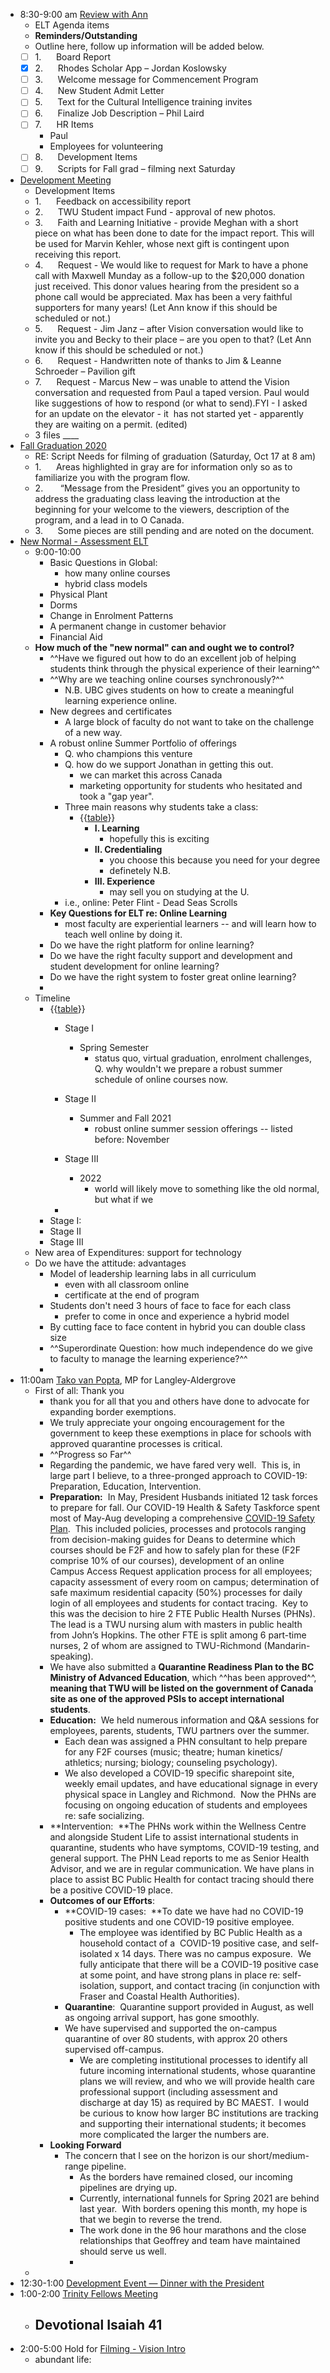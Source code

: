 - 8:30-9:00 am [Review with Ann](<Review with Ann.md>)
    - ELT Agenda items
    - **Reminders/Outstanding**
    - Outline here, follow up information will be added below.
    - [ ] 1.      Board Report
    - [x] 2.      Rhodes Scholar App – Jordan Koslowsky
    - [ ] 3.      Welcome message for Commencement Program
    - [ ] 4.      New Student Admit Letter
    - [ ] 5.      Text for the Cultural Intelligence training invites
    - [ ] 6.      Finalize Job Description – Phil Laird
    - [ ] 7.      HR Items
        - Paul
        - Employees for volunteering
    - [ ] 8.      Development Items
    - [ ] 9.      Scripts for Fall grad – filming next Saturday
- [Development Meeting](<Development Meeting.md>)
    - Development Items
    - 1.      Feedback on accessibility report
    - 2.      TWU Student impact Fund - approval of new photos.
    - 3.      Faith and Learning Initiative - provide Meghan with a short piece on what has been done to date for the impact report. This will be used for Marvin Kehler, whose next gift is contingent upon receiving this report.
    - 4.      Request - We would like to request for Mark to have a phone call with Maxwell Munday as a follow-up to the $20,000 donation just received. This donor values hearing from the president so a phone call would be appreciated. Max has been a very faithful supporters for many years! (Let Ann know if this should be scheduled or not.)
    - 5.      Request - Jim Janz – after Vision conversation would like to invite you and Becky to their place – are you open to that? (Let Ann know if this should be scheduled or not.)
    - 6.      Request - Handwritten note of thanks to Jim & Leanne Schroeder – Pavilion gift
    - 7.      Request - Marcus New – was unable to attend the Vision conversation and requested from Paul a taped version. Paul would like suggestions of how to respond (or what to send).FYI - I asked for an update on the elevator - it  has not started yet - apparently they are waiting on a permit. (edited)
    - 3 files ____
- [Fall Graduation 2020](<Fall Graduation 2020.md>)
    - RE: Script Needs for filming of graduation (Saturday, Oct 17 at 8 am)
    - 1.      Areas highlighted in gray are for information only so as to familiarize you with the program flow.
    - 2.       “Message from the President” gives you an opportunity to address the graduating class leaving the introduction at the beginning for your welcome to the viewers, description of the program, and a lead in to O Canada.
    - 3.      Some pieces are still pending and are noted on the document.
- [New Normal - Assessment ELT](<New Normal - Assessment ELT.md>)
    - 9:00-10:00
        - Basic Questions in Global:
            - how many online courses
            - hybrid class models
        - Physical Plant
        - Dorms
        - Change in Enrolment Patterns
        - A permanent change in customer behavior
        - Financial Aid
    - **How much of the "new normal" can and ought we to control?**
        - ^^Have we figured out how to do an excellent job of helping students think through the physical experience of their learning^^
        - ^^Why are we teaching online courses synchronously?^^
            - N.B. UBC gives students on how to create a meaningful learning experience online.
        - New degrees and certificates
            - A large block of faculty do not want to take on the challenge of a new way. 
        - A robust online Summer Portfolio of offerings
            - Q. who champions this venture
            - Q. how do we support Jonathan in getting this out. 
                - we can market this across Canada
                - marketing opportunity for students who hesitated and took a "gap year".
            - Three main reasons why students take a class:
                - {{[table](<table.md>)}}
                    - **I. Learning**
                        - hopefully this is exciting
                    - **II. Credentialing**
                        - you choose this because you need for your degree
                        - definetely N.B.
                    - **III. Experience**
                        - may sell you on studying at the U. 
            - i.e., online: Peter Flint - Dead Seas Scrolls
        - **Key Questions for ELT re: Online Learning**
            - most faculty are experiential learners -- and will learn how to teach well online by doing it. 
        - Do we have the right platform for online learning?
        - Do we have the right faculty support and development and student development for online learning?
        - Do we have the right system to foster great online learning?
        - 
    - Timeline
        - {{[table](<table.md>)}}
            - Stage I
                - Spring Semester
                    - status quo, virtual graduation, enrolment challenges, 
Q. why wouldn't we prepare a robust summer schedule of online courses now. 

            - Stage II
                - Summer and Fall 2021
                    - robust online summer session offerings -- listed before: November 
            - Stage III
                - 2022
                    - world will likely move to something like the old normal, but what if we 
            - 
        - Stage I:
        - Stage II
        - Stage III
    - New area of Expenditures: support for technology
    - Do we have the attitude: advantages
        - Model of leadership learning labs in all curriculum
            - even with all classroom online
            - certificate at the end of program
        - Students don't need 3 hours of face to face for each class
            - prefer to come in once and experience a hybrid model
        - By cutting face to face content in hybrid you can double class size
        - ^^Superordinate Question: how much independence do we give to faculty to manage the learning experience?^^
        - 
- 11:00am [Tako van Popta](<Tako van Popta.md>), MP for Langley-Aldergrove
    - First of all: Thank you
        - thank you for all that you and others have done to advocate for expanding border exemptions. 
        - We truly appreciate your ongoing encouragement for the government to keep these exemptions in place for schools with approved quarantine processes is critical.
        - ^^Progress so Far^^
        - Regarding the pandemic, we have fared very well.  This is, in large part I believe, to a three-pronged approach to COVID-19: Preparation, Education, Intervention.
        - **Preparation:**  In May, President Husbands initiated 12 task forces to prepare for fall. Our COVID-19 Health & Safety Taskforce spent most of May-Aug developing a comprehensive [COVID-19 Safety Plan](https://www.twu.ca/sites/default/files/public_covid-19_health_safety_plan_aug2020.pdf).  This included policies, processes and protocols ranging from decision-making guides for Deans to determine which courses should be F2F and how to safely plan for these (F2F comprise 10% of our courses), development of an online Campus Access Request application process for all employees; capacity assessment of every room on campus; determination of safe maximum residential capacity (50%) processes for daily login of all employees and students for contact tracing.  Key to this was the decision to hire 2 FTE Public Health Nurses (PHNs).  The lead is a TWU nursing alum with masters in public health from John’s Hopkins. The other FTE is split among 6 part-time nurses, 2 of whom are assigned to TWU-Richmond (Mandarin-speaking).
        - We have also submitted a **Quarantine Readiness Plan to the BC Ministry of Advanced Education**, which ^^has been approved^^, **meaning that TWU will be listed on the government of Canada site as one of the approved PSIs to accept international students**.
        - **Education:**  We held numerous information and Q&A sessions for employees, parents, students, TWU partners over the summer.  
            - Each dean was assigned a PHN consultant to help prepare for any F2F courses (music; theatre; human kinetics/ athletics; nursing; biology; counseling psychology). 
            - We also developed a COVID-19 specific sharepoint site, weekly email updates, and have educational signage in every physical space in Langley and Richmond.  Now the PHNs are focusing on ongoing education of students and employees re: safe socializing.
        - **Intervention:  **The PHNs work within the Wellness Centre and alongside Student Life to assist international students in quarantine, students who have symptoms, COVID-19 testing, and general support. The PHN Lead reports to me as Senior Health Advisor, and we are in regular communication. We have plans in place to assist BC Public Health for contact tracing should there be a positive COVID-19 place.
        - **Outcomes of our Efforts**:
            - **COVID-19 cases:  **To date we have had no COVID-19 positive students and one COVID-19 positive employee.  
                - The employee was identified by BC Public Health as a household contact of a  COVID-19 positive case, and self-isolated x 14 days. There was no campus exposure.  We fully anticipate that there will be a COVID-19 positive case at some point, and have strong plans in place re: self-isolation, support, and contact tracing (in conjunction with Fraser and Coastal Health Authorities).
            - **Quarantine**:  Quarantine support provided in August, as well as ongoing arrival support, has gone smoothly.
            - We have supervised and supported the on-campus quarantine of over 80 students, with approx 20 others supervised off-campus. 
                - We are completing institutional processes to identify all future incoming international students, whose quarantine plans we will review, and who we will provide health care professional support (including assessment and discharge at day 15) as required by BC MAEST.  I would be curious to know how larger BC institutions are tracking and supporting their international students; it becomes more complicated the larger the numbers are.
        - **Looking Forward**
            - The concern that I see on the horizon is our short/medium-range pipeline.  
                - As the borders have remained closed, our incoming pipelines are drying up.  
                - Currently, international funnels for Spring 2021 are behind last year.  With borders opening this month, my hope is that we begin to reverse the trend.  
                - The work done in the 96 hour marathons and the close relationships that Geoffrey and team have maintained should serve us well.
                -  
    - 
- 12:30-1:00 [Development Event — Dinner with the President](<Development Event — Dinner with the President.md>)
- 1:00-2:00 [Trinity Fellows Meeting](<Trinity Fellows Meeting.md>)
    - Devotional Isaiah 41
        - 
- 2:00-5:00 Hold for [Filming - Vision Intro](<Filming - Vision Intro.md>)
    - abundant life: 
